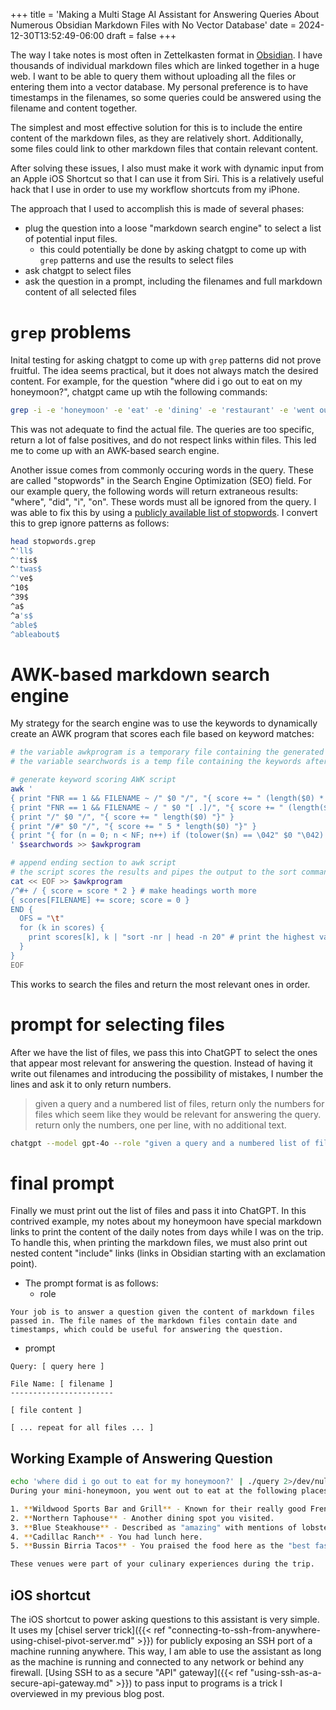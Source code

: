 +++
title = 'Making a Multi Stage AI Assistant for Answering Queries About Numerous Obsidian Markdown Files with No Vector Database'
date = 2024-12-30T13:52:49-06:00
draft = false
+++

The way I take notes is most often in Zettelkasten format in [Obsidian](https://obsidian.md).
I have thousands of individual markdown files which are linked together in a huge web.
I want to be able to query them without uploading all the files or entering them into a vector database.
My personal preference is to have timestamps in the filenames, so some queries could be answered using the filename and content together.

The simplest and most effective solution for this is to include the entire content of the markdown files, as they are relatively short.
Additionally, some files could link to other markdown files that contain relevant content.

After solving these issues, I also must make it work with dynamic input from an Apple iOS Shortcut so that I can use it from Siri.
This is a relatively useful hack that I use in order to use my workflow shortcuts from my iPhone.

The approach that I used to accomplish this is made of several phases:
- plug the question into a loose "markdown search engine" to select a list of potential input files.
  - this could potentially be done by asking chatgpt to come up with `grep` patterns and use the results to select files
- ask chatgpt to select files
- ask the question in a prompt, including the filenames and full markdown content of all selected files

# `grep` problems
Inital testing for asking chatgpt to come up with `grep` patterns did not prove fruitful. The idea seems practical, but it does not always match the desired content.
For example, for the question "where did i go out to eat on my honeymoon?", chatgpt came up wtih the following commands:
```bash
grep -i -e 'honeymoon' -e 'eat' -e 'dining' -e 'restaurant' -e 'went out' -e 'honeymoon dinner' -e 'honeymoon meal' -e 'honeymoon restaurant' -e 'honeymoon dining' -e 'special occasion dining' *.md
```
This was not adequate to find the actual file. The queries are too specific, return a lot of false positives, and do not respect links within files.
This led me to come up with an AWK-based search engine.

Another issue comes from commonly occuring words in the query. These are called "stopwords" in the Search Engine Optimization (SEO) field.
For our example query, the following words will return extraneous results: "where", "did", "i", "on".
These words must all be ignored from the query.
I was able to fix this by using a [publicly available list of stopwords](https://github.com/Alir3z4/stop-words/blob/master/english.txt).
I convert this to grep ignore patterns as follows:
```bash
head stopwords.grep
^'ll$
^'tis$
^'twas$
^'ve$
^10$
^39$
^a$
^a's$
^able$
^ableabout$
```

# AWK-based markdown search engine
My strategy for the search engine was to use the keywords to dynamically create an AWK program that scores each file based on keyword matches:

```bash
# the variable awkprogram is a temporary file containing the generated awk program
# the variable searchwords is a temp file containing the keywords after filtering out stopwords

# generate keyword scoring AWK script
awk '
{ print "FNR == 1 && FILENAME ~ /" $0 "/", "{ score += " (length($0) * 10) " }" } # add special score for keywords in filename, only once
{ print "FNR == 1 && FILENAME ~ / " $0 "[ .]/", "{ score += " (length($0) * 50) " }" } # add special score for keywords in filename, only once
{ print "/" $0 "/", "{ score += " length($0) "}" }
{ print "/#" $0 "/", "{ score += " 5 * length($0) "}" }
{ print "{ for (n = 0; n < NF; n++) if (tolower($n) == \042" $0 "\042) score += " (2 * length($0)) " }" }
' $searchwords >> $awkprogram

# append ending section to awk script
# the script scores the results and pipes the output to the sort command to print the highest values at the top
cat << EOF >> $awkprogram
/^#+ / { score = score * 2 } # make headings worth more
{ scores[FILENAME] += score; score = 0 }
END {
  OFS = "\t"
  for (k in scores) {
    print scores[k], k | "sort -nr | head -n 20" # print the highest values at the top
  }
}
EOF
```
This works to search the files and return the most relevant ones in order.

# prompt for selecting files
After we have the list of files, we pass this into ChatGPT to select the ones that appear most relevant for answering the question.
Instead of having it write out filenames and introducing the possibility of mistakes, I number the lines and ask it to only return numbers.
> given a query and a numbered list of files, return only the numbers for files which seem like they would be relevant for answering the query. return only the numbers, one per line, with no additional text.

```bash
chatgpt --model gpt-4o --role "given a query and a numbered list of files, return only the numbers for files which seem like they would be relevant for answering the query. return only the numbers, one per line, with no additional text."
```

# final prompt
Finally we must print out the list of files and pass it into ChatGPT.
In this contrived example, my notes about my honeymoon have special markdown links to print the content of the daily notes from days while I was on the trip.
To handle this, when printing the markdown files, we must also print out nested content "include" links (links in Obsidian starting with an exclamation point).

- The prompt format is as follows:
  - role
```
Your job is to answer a question given the content of markdown files passed in. The file names of the markdown files contain date and timestamps, which could be useful for answering the question.
```
  - prompt
```
Query: [ query here ]

File Name: [ filename ]
-----------------------

[ file content ]

[ ... repeat for all files ... ]
```

## Working Example of Answering Question
```bash
echo 'where did i go out to eat for my honeymoon?' | ./query 2>/dev/null
During your mini-honeymoon, you went out to eat at the following places:

1. **Wildwood Sports Bar and Grill** - Known for their really good French fries.
2. **Northern Taphouse** - Another dining spot you visited.
3. **Blue Steakhouse** - Described as "amazing" with mentions of lobster chowder and aged prime rib.
4. **Cadillac Ranch** - You had lunch here.
5. **Bussin Birria Tacos** - You praised the food here as the "best fast food ever," specifically enjoying a beef birria taco and quesadilla.

These venues were part of your culinary experiences during the trip.
```

## iOS shortcut
The iOS shortcut to power asking questions to this assistant is very simple.
It uses my [chisel server trick]({{< ref "connecting-to-ssh-from-anywhere-using-chisel-pivot-server.md" >}}) for publicly exposing an SSH port of a machine running anywhere.
This way, I am able to use the assistant as long as the machine is running and connected to any network or behind any firewall.
[Using SSH to as a secure "API" gateway]({{< ref "using-ssh-as-a-secure-api-gateway.md" >}}) to pass input to programs is a trick I overviewed in my previous blog post.
